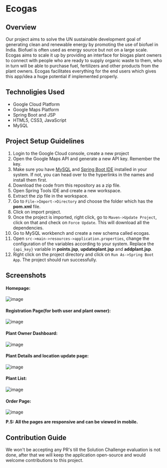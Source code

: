 # Ecogas

## Overview
Our project aims to solve the UN sustainable development goal of generating clean and renewable energy by promoting the use of biofuel in India. Biofuel is often used as energy source but not on a large scale. Ecogas aims to scale it up by providing an interface for biogas plant owners to connect with people who are ready to supply organic waste to them, who in turn will be able to purchase fuel, fertilizers and other products from the plant owners. Ecogas facilitates everything for the end users which gives this app/idea a huge potential if implemented properly.

## Technoligies Used
- Google Cloud Platform
- Google Maps Platform
- Spring Boot and JSP
- HTML5, CSS3, JavaScript
- MySQL

## Project Setup Guidelines
1. Login to the Google Cloud console, create a new project
2. Open the Google Maps API and generate a new API key. Remember the key.
3. Make sure you have [MySQL](http://https://www.mysql.com/downloads/ "MySQL") and [Spring Boot IDE](http://https://spring.io/tools "Spring Boot IDE") installed in your system. If not, you can head over to the hyperlinks in the names and install them first.
4. Download the code from this repository as a zip file.
5. Open Spring Tools IDE and create a new workspace.
6. Extract the zip file in the workspace.
7. Go to `File->Import->Directory` and choose the folder which has the **pom.xml** file.
8. Click on import project.
9. Once the project is imported, right click, go to `Maven->Update Project`, click on that and check on `Force Update`. This will download all the dependencies.
10. Go to MySQL workbench and create a new schema called ecogas.
10. Open `src->main->resources->application.properties`, change the configuration of the variables according to your system. Replace the `{api_key}` variable in **points.jsp**, **updateplant.jsp** and **addplant.jsp**.
11. Right click on the project directory and click on `Run As->Spring Boot App`. The project should run successfully.

## Screenshots
#### Homepage: 
![image](https://user-images.githubusercontent.com/83300897/229124674-83e83c58-fa8d-41eb-a79d-e387b7d96016.png)

#### Registration Page(for both user and plant owner):
![image](https://user-images.githubusercontent.com/83300897/229124825-73f6aac7-a8eb-41d0-becf-f305eb701892.png)

#### Plant Owner Dashboard:
![image](https://user-images.githubusercontent.com/83300897/229125425-14946ae3-d648-40ca-9107-0cac7b875715.png)

#### Plant Details and location update page: 
![image](https://user-images.githubusercontent.com/83300897/229125225-eecb014d-6c99-4d40-99e8-52a52030b3a3.png)

#### Plant List:
![image](https://user-images.githubusercontent.com/83300897/229126086-9aae3fef-b72b-4232-930d-4967d9eb2838.png)

#### Order Page: 
![image](https://user-images.githubusercontent.com/83300897/229126419-c203c27b-f1b3-4829-b8e6-9a81e44aa2ca.png)

**P.S: All the pages are responsive and can be viewed in mobile.**

## Contribution Guide
We won't be accepting any PR's till the Solution Challenge evaluation is not done, after that we will keep the application open-source and would welcome contributions to this project. 

